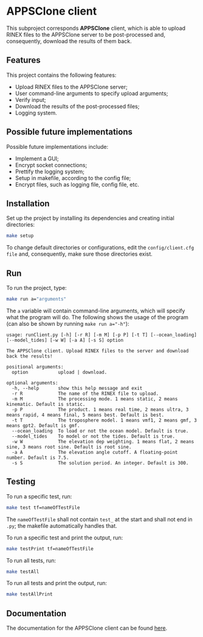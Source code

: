 
# APPSClone client

This subproject corresponds **APPSClone** client, which is able to upload RINEX files to the APPSClone server to be post-processed and, consequently, download the results of them back.

## Features

This project contains the following features:

* Upload RINEX files to the APPSClone server;
* User command-line arguments to specify upload arguments;
* Verify input;
* Download the results of the post-processed files;
* Logging system.

## Possible future implementations

Possible future implementations include:

* Implement a GUI;
* Encrypt socket connections;
* Prettify the logging system;
* Setup in makefile, according to the config file;
* Encrypt files, such as logging file, config file, etc.

## Installation

Set up the project by installing its dependencies and creating initial directories:

```bash
make setup
```

To change default directories or configurations, edit the `config/client.cfg file` and, consequently, make sure those directories exist.
    
## Run

To run the project, type:

```bash
make run a="arguments"
```

The `a` variable will contain command-line arguments, which will specify what the program will do. The following shows the usage of the program (can also be shown by running `make run a="-h"`):

```
usage: runClient.py [-h] [-r R] [-m M] [-p P] [-t T] [--ocean_loading] [--model_tides] [-w W] [-a A] [-s S] option

The APPSClone client. Upload RINEX files to the server and download back the results!

positional arguments:
  option           upload | download.

optional arguments:
  -h, --help       show this help message and exit
  -r R             The name of the RINEX file to upload.
  -m M             The processing mode. 1 means static, 2 means kinematic. Default is static.
  -p P             The product. 1 means real time, 2 means ultra, 3 means rapid, 4 means final, 5 means best. Default is best.
  -t T             The troposphere model. 1 means vmf1, 2 means gmf, 3 means gpt2. Default is gmf.
  --ocean_loading  To load or not the ocean model. Default is true.
  --model_tides    To model or not the tides. Default is true.
  -w W             The elevation dep weighting. 1 means flat, 2 means sine, 3 means root sine. Default is root sine.
  -a A             The elevation angle cutoff. A floating-point number. Default is 7.5.
  -s S             The solution period. An integer. Default is 300.
  ```


## Testing

To run a specific test, run:

```bash
make test tf=nameOfTestFile
```

The `nameOfTestFile` shall not contain `test_` at the start and shall not end in `.py`; the makefile automatically handles that.

To run a specific test and print the output, run:

```bash
make testPrint tf=nameOfTestFile
```

To run all tests, run:

```bash
make testAll
```

To run all tests and print the output, run:
```bash
make testAllPrint
```

## Documentation

The documentation for the APPSClone client can be found [here](https://github.com/DuarteArribas/APPSClone/tree/main/development/APPSClone_Client/docs).
